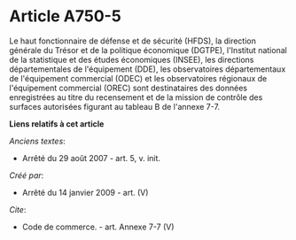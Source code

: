 # Article A750-5

Le haut fonctionnaire de défense et de sécurité (HFDS), la direction générale du Trésor et de la politique économique
(DGTPE), l'Institut national de la statistique et des études économiques (INSEE), les directions départementales de
l'équipement (DDE), les observatoires départementaux de l'équipement commercial (ODEC) et les observatoires régionaux de
l'équipement commercial (OREC) sont destinataires des données enregistrées au titre du recensement et de la mission de
contrôle des surfaces autorisées figurant au tableau B de l'annexe 7-7.

**Liens relatifs à cet article**

_Anciens textes_:

  - Arrêté du 29 août 2007 - art. 5, v. init.

_Créé par_:

  - Arrêté du 14 janvier 2009 - art. (V)

_Cite_:

  - Code de commerce. - art. Annexe 7-7 (V)
